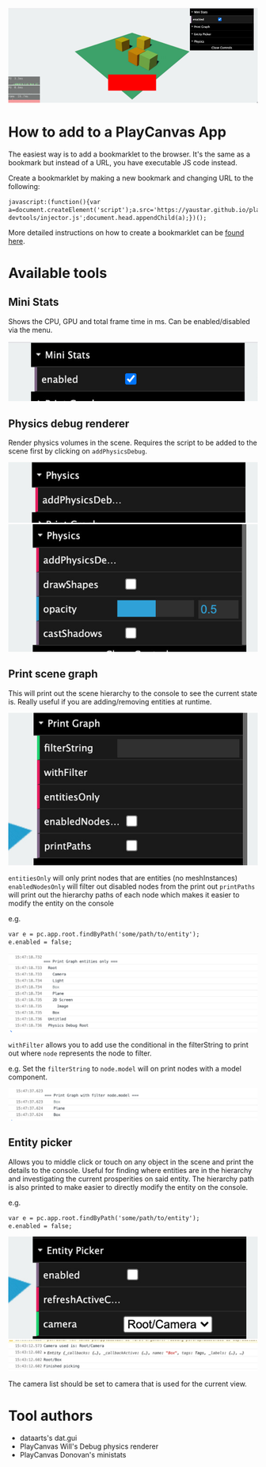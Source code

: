 ![Preview](images/preview-20200715-152807.jpg)
# How to add to a PlayCanvas App

The easiest way is to add a bookmarklet to the browser. It's the same as a bookmark but instead of a URL, you have executable JS code instead.

Create a bookmarklet by making a new bookmark and changing URL to the following:
```
javascript:(function(){var a=document.createElement('script');a.src='https://yaustar.github.io/playcanvas-devtools/injector.js';document.head.appendChild(a);})();
```

More detailed instructions on how to create a bookmarklet can be [found here](https://mreidsma.github.io/bookmarklets/installing.html).


# Available tools

## Mini Stats
Shows the CPU, GPU and total frame time in ms. Can be enabled/disabled via the menu.

![Mini Stats menu](images/ministats-menu.jpg)

## Physics debug renderer
Render physics volumes in the scene. Requires the script to be added to the scene first by clicking on `addPhysicsDebug`.

![Physics menu](images/physics-menu.jpg)
![Physics menu expanded](images/physics-expanded-menu.jpg)

## Print scene graph
This will print out the scene hierarchy to the console to see the current state is. Really useful if you are adding/removing entities at runtime.

![Print graph menu](images/print-graph-menu.jpg)

`entitiesOnly` will only print nodes that are entities (no meshInstances)
`enabledNodesOnly` will filter out disabled nodes from the print out
`printPaths` will print out the hierarchy paths of each node which makes it easier to modify the entity on the console

e.g.
```
var e = pc.app.root.findByPath('some/path/to/entity');
e.enabled = false;
```

![Graph entities console](images/print-graph-entities-only.jpg)

`withFilter` allows you to add use the conditional in the filterString to print out where `node` represents the node to filter.

e.g.
Set the `filterString` to `node.model` will on print nodes with a model component.

![Graph filter with node.model console](images/print-graph-with-filter-model.jpg)

## Entity picker
Allows you to middle click or touch on any object in the scene and print the details to the console. Useful for finding where entities are in the hierarchy and investigating the current prosperities on said entity. The hierarchy path is also printed to make easier to directly modify the entity on the console.

e.g.
```
var e = pc.app.root.findByPath('some/path/to/entity');
e.enabled = false;
```

![Entity picker menu](images/entity-picker-menu.jpg)
![Entity picker console](images/entity-picker.jpg)

The camera list should be set to camera that is used for the current view.

# Tool authors

* dataarts's dat.gui
* PlayCanvas Will's Debug physics renderer
* PlayCanvas Donovan's ministats

